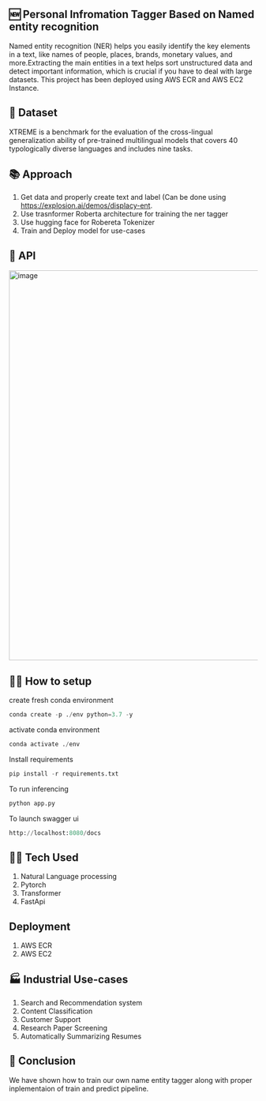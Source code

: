 ## 🆕 Personal Infromation Tagger Based on Named entity recognition
Named entity recognition (NER) helps you easily identify the key elements in a text, like names of people, places, brands, monetary values, and more.Extracting the main entities in a text helps sort unstructured data and detect important information, which is crucial if you have to deal with large datasets. This project has been deployed using AWS ECR and AWS EC2 Instance.

## 💽 Dataset 
XTREME is a benchmark for the evaluation of the cross-lingual generalization ability of pre-trained multilingual models that covers 40 typologically diverse languages and includes nine tasks.

## 📚 Approach 
1. Get data and properly create text and label (Can be done using https://explosion.ai/demos/displacy-ent.
2. Use trasnformer Roberta architecture for training the ner tagger
3. Use hugging face for Robereta Tokenizer
4. Train and Deploy model for use-cases

## 🚀 API 
<img width="790" alt="image" src="https://user-images.githubusercontent.com/57321948/200125543-da8286e2-dda6-4670-bf40-0c1584f97a60.png">

## 🧑‍💻 How to setup

create fresh conda environment 
```python
conda create -p ./env python=3.7 -y
```
activate conda environment
```python
conda activate ./env
```
Install requirements
```python
pip install -r requirements.txt
```

To run inferencing
```python
python app.py
```

To launch swagger ui
```python
http://localhost:8080/docs
```
## 🧑‍💻 Tech Used
1. Natural Language processing
2. Pytorch 
3. Transformer 
4. FastApi 

## Deployment
1. AWS ECR
2. AWS EC2

## 🏭 Industrial Use-cases 
1. Search and Recommendation system 
2. Content Classification 
3. Customer Support 
4. Research Paper Screening 
5. Automatically Summarizing Resumes 

## 👋 Conclusion 
We have shown how to train our own name entity tagger along with proper inplementaion of train and predict pipeline.
